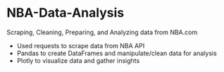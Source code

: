 # NBA-Data-Analysis
Scraping, Cleaning, Preparing, and Analyzing data from NBA.com

- Used requests to scrape data from NBA API
- Pandas to create DataFrames and manipulate/clean data for analysis
- Plotly to visualize data and gather insights
